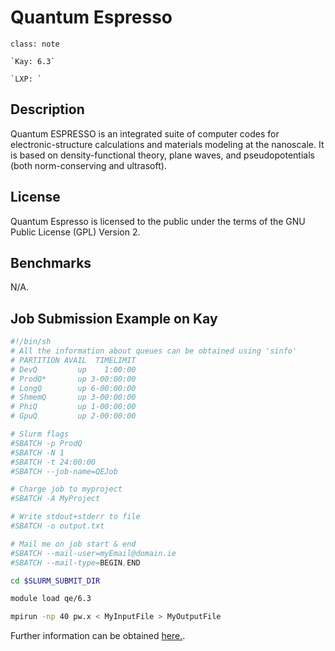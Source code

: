 # Quantum Espresso

```{admonition} Versions Installed
class: note

`Kay: 6.3`

`LXP: `

```

## Description

Quantum ESPRESSO is an integrated suite of computer codes for
electronic-structure calculations and materials modeling at the
nanoscale. It is based on density-functional theory, plane waves, and
pseudopotentials (both norm-conserving and ultrasoft).

## License

Quantum Espresso is licensed to the public under the terms of the GNU
Public License (GPL) Version 2.

## Benchmarks

N/A.

## Job Submission Example on Kay

```bash
#!/bin/sh
# All the information about queues can be obtained using 'sinfo'
# PARTITION AVAIL  TIMELIMIT  
# DevQ         up    1:00:00   
# ProdQ*       up 3-00:00:00    
# LongQ        up 6-00:00:00    
# ShmemQ       up 3-00:00:00    
# PhiQ         up 1-00:00:00   
# GpuQ         up 2-00:00:00    

# Slurm flags
#SBATCH -p ProdQ
#SBATCH -N 1
#SBATCH -t 24:00:00
#SBATCH --job-name=QEJob

# Charge job to myproject 
#SBATCH -A MyProject

# Write stdout+stderr to file
#SBATCH -o output.txt

# Mail me on job start & end
#SBATCH --mail-user=myEmail@domain.ie
#SBATCH --mail-type=BEGIN,END

cd $SLURM_SUBMIT_DIR

module load qe/6.3

mpirun -np 40 pw.x < MyInputFile > MyOutputFile
```

Further information can be obtained [here.](https://www.quantum-espresso.org/).

